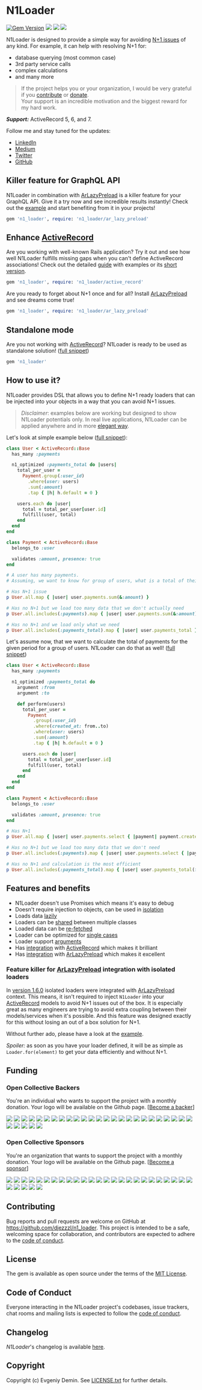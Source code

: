 # N1Loader

[![Gem Version][3]][4]
[![][11]][12]
[![][13]][14]
[![][9]][10]

N1Loader is designed to provide a simple way for avoiding [N+1 issues][7] of any kind. 
For example, it can help with resolving N+1 for:
- database querying (most common case)
- 3rd party service calls
- complex calculations
- and many more

> If the project helps you or your organization, I would be very grateful if you [contribute][15] or [donate][10].  
> Your support is an incredible motivation and the biggest reward for my hard work.

___Support:___ ActiveRecord 5, 6, and 7.

Follow me and stay tuned for the updates:
- [LinkedIn](https://www.linkedin.com/in/evgeniydemin/)
- [Medium](https://evgeniydemin.medium.com/)
- [Twitter](https://twitter.com/EvgeniyDemin/)
- [GitHub](https://github.com/djezzzl)

## Killer feature for GraphQL API

N1Loader in combination with [ArLazyPreload][6] is a killer feature for your GraphQL API. 
Give it a try now and see incredible results instantly! Check out the [example](examples/graphql.rb) and start benefiting from it in your projects!

```ruby
gem 'n1_loader', require: 'n1_loader/ar_lazy_preload'
```

## Enhance [ActiveRecord][5]

Are you working with well-known Rails application? Try it out and see how well N1Loader fulfills missing gaps when you can't define ActiveRecord associations!
Check out the detailed [guide](guides/enhanced-activerecord.md) with examples or its [short version](examples/active_record_integration.rb).

```ruby
gem 'n1_loader', require: 'n1_loader/active_record'
```

Are you ready to forget about N+1 once and for all? Install [ArLazyPreload][6] and see dreams come true!

```ruby
gem 'n1_loader', require: 'n1_loader/ar_lazy_preload'
```

## Standalone mode

Are you not working with [ActiveRecord][5]? N1Loader is ready to be used as standalone solution! ([full snippet](examples/core.rb))

```ruby
gem 'n1_loader'
```

## How to use it?

N1Loader provides DSL that allows you to define N+1 ready loaders that can 
be injected into your objects in a way that you can avoid N+1 issues.

> _Disclaimer_: examples below are working but designed to show N1Loader potentials only.
In real live applications, N1Loader can be applied anywhere and in more [elegant way](examples/isolated_loader.rb).  

Let's look at simple example below ([full snippet](examples/active_record_integration.rb)):
```ruby
class User < ActiveRecord::Base
  has_many :payments

  n1_optimized :payments_total do |users|
    total_per_user = 
      Payment.group(:user_id)
        .where(user: users)
        .sum(:amount)
        .tap { |h| h.default = 0 }

    users.each do |user|
      total = total_per_user[user.id]
      fulfill(user, total)
    end
  end
end

class Payment < ActiveRecord::Base
  belongs_to :user

  validates :amount, presence: true
end

# A user has many payments. 
# Assuming, we want to know for group of users, what is a total of their payments, we can do the following:

# Has N+1 issue
p User.all.map { |user| user.payments.sum(&:amount) }

# Has no N+1 but we load too many data that we don't actually need
p User.all.includes(:payments).map { |user| user.payments.sum(&:amount) }

# Has no N+1 and we load only what we need
p User.all.includes(:payments_total).map { |user| user.payments_total }
```

Let's assume now, that we want to calculate the total of payments for the given period for a group of users. 
N1Loader can do that as well! ([full snippet](examples/arguments_support.rb)) 

```ruby
class User < ActiveRecord::Base
  has_many :payments

  n1_optimized :payments_total do
    argument :from
    argument :to

    def perform(users)
      total_per_user =
        Payment
          .group(:user_id)
          .where(created_at: from..to)
          .where(user: users)
          .sum(:amount)
          .tap { |h| h.default = 0 }

      users.each do |user|
        total = total_per_user[user.id]
        fulfill(user, total)
      end
    end
  end
end

class Payment < ActiveRecord::Base
  belongs_to :user

  validates :amount, presence: true
end

# Has N+1
p User.all.map { |user| user.payments.select { |payment| payment.created_at >= from && payment.created_at <= to }.sum(&:amount) }

# Has no N+1 but we load too many data that we don't need
p User.all.includes(:payments).map { |user| user.payments.select { |payment| payment.created_at >= from && payment.created_at <= to }.sum(&:amount) }

# Has no N+1 and calculation is the most efficient
p User.all.includes(:payments_total).map { |user| user.payments_total(from: from, to: to) }
```

## Features and benefits

- N1Loader doesn't use Promises which means it's easy to debug
- Doesn't require injection to objects, can be used in [isolation](examples/isolated_loader.rb)
- Loads data [lazily](examples/lazy_loading.rb)
- Loaders can be [shared](examples/shared_loader.rb) between multiple classes
- Loaded data can be [re-fetched](examples/reloading.rb)
- Loader can be optimized for [single cases](examples/single_case.rb)
- Loader support [arguments](examples/arguments_support.rb)
- Has [integration](examples/active_record_integration.rb) with [ActiveRecord][5] which makes it brilliant
- Has [integration](examples/ar_lazy_integration.rb) with [ArLazyPreload][6] which makes it excellent

### Feature killer for [ArLazyPreload][6] integration with isolated loaders

In [version 1.6.0](CHANGELOG.md#160---20221019) isolated loaders were integrated with [ArLazyPreload][6] context.
This means, it isn't required to inject `N1Loader` into your [ActiveRecord][5] models to avoid N+1 issues out of the box.
It is especially great as many engineers are trying to avoid extra coupling between their models/services when it's possible.
And this feature was designed exactly for this without losing an out of a box solution for N+1.

Without further ado, please have a look at the [example](examples/ar_lazy_integration_with_isolated_loader.rb).

_Spoiler:_ as soon as you have your loader defined, it will be as simple as `Loader.for(element)` to get your data efficiently and without N+1.

## Funding

### Open Collective Backers

You're an individual who wants to support the project with a monthly donation. Your logo will be available on the Github page. [[Become a backer](https://opencollective.com/n1_loader#backer)]

<a href="https://opencollective.com/n1_loader/backer/0/website" target="_blank"><img src="https://opencollective.com/n1_loader/backer/0/avatar.svg"></a>
<a href="https://opencollective.com/n1_loader/backer/1/website" target="_blank"><img src="https://opencollective.com/n1_loader/backer/1/avatar.svg"></a>
<a href="https://opencollective.com/n1_loader/backer/2/website" target="_blank"><img src="https://opencollective.com/n1_loader/backer/2/avatar.svg"></a>
<a href="https://opencollective.com/n1_loader/backer/3/website" target="_blank"><img src="https://opencollective.com/n1_loader/backer/3/avatar.svg"></a>
<a href="https://opencollective.com/n1_loader/backer/4/website" target="_blank"><img src="https://opencollective.com/n1_loader/backer/4/avatar.svg"></a>
<a href="https://opencollective.com/n1_loader/backer/5/website" target="_blank"><img src="https://opencollective.com/n1_loader/backer/5/avatar.svg"></a>
<a href="https://opencollective.com/n1_loader/backer/6/website" target="_blank"><img src="https://opencollective.com/n1_loader/backer/6/avatar.svg"></a>
<a href="https://opencollective.com/n1_loader/backer/7/website" target="_blank"><img src="https://opencollective.com/n1_loader/backer/7/avatar.svg"></a>
<a href="https://opencollective.com/n1_loader/backer/8/website" target="_blank"><img src="https://opencollective.com/n1_loader/backer/8/avatar.svg"></a>
<a href="https://opencollective.com/n1_loader/backer/9/website" target="_blank"><img src="https://opencollective.com/n1_loader/backer/9/avatar.svg"></a>
<a href="https://opencollective.com/n1_loader/backer/10/website" target="_blank"><img src="https://opencollective.com/n1_loader/backer/10/avatar.svg"></a>
<a href="https://opencollective.com/n1_loader/backer/11/website" target="_blank"><img src="https://opencollective.com/n1_loader/backer/11/avatar.svg"></a>
<a href="https://opencollective.com/n1_loader/backer/12/website" target="_blank"><img src="https://opencollective.com/n1_loader/backer/12/avatar.svg"></a>
<a href="https://opencollective.com/n1_loader/backer/13/website" target="_blank"><img src="https://opencollective.com/n1_loader/backer/13/avatar.svg"></a>
<a href="https://opencollective.com/n1_loader/backer/14/website" target="_blank"><img src="https://opencollective.com/n1_loader/backer/14/avatar.svg"></a>
<a href="https://opencollective.com/n1_loader/backer/15/website" target="_blank"><img src="https://opencollective.com/n1_loader/backer/15/avatar.svg"></a>
<a href="https://opencollective.com/n1_loader/backer/16/website" target="_blank"><img src="https://opencollective.com/n1_loader/backer/16/avatar.svg"></a>
<a href="https://opencollective.com/n1_loader/backer/17/website" target="_blank"><img src="https://opencollective.com/n1_loader/backer/17/avatar.svg"></a>
<a href="https://opencollective.com/n1_loader/backer/18/website" target="_blank"><img src="https://opencollective.com/n1_loader/backer/18/avatar.svg"></a>
<a href="https://opencollective.com/n1_loader/backer/19/website" target="_blank"><img src="https://opencollective.com/n1_loader/backer/19/avatar.svg"></a>
<a href="https://opencollective.com/n1_loader/backer/20/website" target="_blank"><img src="https://opencollective.com/n1_loader/backer/20/avatar.svg"></a>
<a href="https://opencollective.com/n1_loader/backer/21/website" target="_blank"><img src="https://opencollective.com/n1_loader/backer/21/avatar.svg"></a>
<a href="https://opencollective.com/n1_loader/backer/22/website" target="_blank"><img src="https://opencollective.com/n1_loader/backer/22/avatar.svg"></a>
<a href="https://opencollective.com/n1_loader/backer/23/website" target="_blank"><img src="https://opencollective.com/n1_loader/backer/23/avatar.svg"></a>
<a href="https://opencollective.com/n1_loader/backer/24/website" target="_blank"><img src="https://opencollective.com/n1_loader/backer/24/avatar.svg"></a>
<a href="https://opencollective.com/n1_loader/backer/25/website" target="_blank"><img src="https://opencollective.com/n1_loader/backer/25/avatar.svg"></a>
<a href="https://opencollective.com/n1_loader/backer/26/website" target="_blank"><img src="https://opencollective.com/n1_loader/backer/26/avatar.svg"></a>
<a href="https://opencollective.com/n1_loader/backer/27/website" target="_blank"><img src="https://opencollective.com/n1_loader/backer/27/avatar.svg"></a>
<a href="https://opencollective.com/n1_loader/backer/28/website" target="_blank"><img src="https://opencollective.com/n1_loader/backer/28/avatar.svg"></a>
<a href="https://opencollective.com/n1_loader/backer/29/website" target="_blank"><img src="https://opencollective.com/n1_loader/backer/29/avatar.svg"></a>

### Open Collective Sponsors

You're an organization that wants to support the project with a monthly donation. Your logo will be available on the Github page. [[Become a sponsor](https://opencollective.com/n1_loader#sponsor)]

<a href="https://opencollective.com/n1_loader/sponsor/0/website" target="_blank"><img src="https://opencollective.com/n1_loader/sponsor/0/avatar.svg"></a>
<a href="https://opencollective.com/n1_loader/sponsor/1/website" target="_blank"><img src="https://opencollective.com/n1_loader/sponsor/1/avatar.svg"></a>
<a href="https://opencollective.com/n1_loader/sponsor/2/website" target="_blank"><img src="https://opencollective.com/n1_loader/sponsor/2/avatar.svg"></a>
<a href="https://opencollective.com/n1_loader/sponsor/3/website" target="_blank"><img src="https://opencollective.com/n1_loader/sponsor/3/avatar.svg"></a>
<a href="https://opencollective.com/n1_loader/sponsor/4/website" target="_blank"><img src="https://opencollective.com/n1_loader/sponsor/4/avatar.svg"></a>
<a href="https://opencollective.com/n1_loader/sponsor/5/website" target="_blank"><img src="https://opencollective.com/n1_loader/sponsor/5/avatar.svg"></a>
<a href="https://opencollective.com/n1_loader/sponsor/6/website" target="_blank"><img src="https://opencollective.com/n1_loader/sponsor/6/avatar.svg"></a>
<a href="https://opencollective.com/n1_loader/sponsor/7/website" target="_blank"><img src="https://opencollective.com/n1_loader/sponsor/7/avatar.svg"></a>
<a href="https://opencollective.com/n1_loader/sponsor/8/website" target="_blank"><img src="https://opencollective.com/n1_loader/sponsor/8/avatar.svg"></a>
<a href="https://opencollective.com/n1_loader/sponsor/9/website" target="_blank"><img src="https://opencollective.com/n1_loader/sponsor/9/avatar.svg"></a>
<a href="https://opencollective.com/n1_loader/sponsor/10/website" target="_blank"><img src="https://opencollective.com/n1_loader/sponsor/10/avatar.svg"></a>
<a href="https://opencollective.com/n1_loader/sponsor/11/website" target="_blank"><img src="https://opencollective.com/n1_loader/sponsor/11/avatar.svg"></a>
<a href="https://opencollective.com/n1_loader/sponsor/12/website" target="_blank"><img src="https://opencollective.com/n1_loader/sponsor/12/avatar.svg"></a>
<a href="https://opencollective.com/n1_loader/sponsor/13/website" target="_blank"><img src="https://opencollective.com/n1_loader/sponsor/13/avatar.svg"></a>
<a href="https://opencollective.com/n1_loader/sponsor/14/website" target="_blank"><img src="https://opencollective.com/n1_loader/sponsor/14/avatar.svg"></a>
<a href="https://opencollective.com/n1_loader/sponsor/15/website" target="_blank"><img src="https://opencollective.com/n1_loader/sponsor/15/avatar.svg"></a>
<a href="https://opencollective.com/n1_loader/sponsor/16/website" target="_blank"><img src="https://opencollective.com/n1_loader/sponsor/16/avatar.svg"></a>
<a href="https://opencollective.com/n1_loader/sponsor/17/website" target="_blank"><img src="https://opencollective.com/n1_loader/sponsor/17/avatar.svg"></a>
<a href="https://opencollective.com/n1_loader/sponsor/18/website" target="_blank"><img src="https://opencollective.com/n1_loader/sponsor/18/avatar.svg"></a>
<a href="https://opencollective.com/n1_loader/sponsor/19/website" target="_blank"><img src="https://opencollective.com/n1_loader/sponsor/19/avatar.svg"></a>
<a href="https://opencollective.com/n1_loader/sponsor/20/website" target="_blank"><img src="https://opencollective.com/n1_loader/sponsor/20/avatar.svg"></a>
<a href="https://opencollective.com/n1_loader/sponsor/21/website" target="_blank"><img src="https://opencollective.com/n1_loader/sponsor/21/avatar.svg"></a>
<a href="https://opencollective.com/n1_loader/sponsor/22/website" target="_blank"><img src="https://opencollective.com/n1_loader/sponsor/22/avatar.svg"></a>
<a href="https://opencollective.com/n1_loader/sponsor/23/website" target="_blank"><img src="https://opencollective.com/n1_loader/sponsor/23/avatar.svg"></a>
<a href="https://opencollective.com/n1_loader/sponsor/24/website" target="_blank"><img src="https://opencollective.com/n1_loader/sponsor/24/avatar.svg"></a>
<a href="https://opencollective.com/n1_loader/sponsor/25/website" target="_blank"><img src="https://opencollective.com/n1_loader/sponsor/25/avatar.svg"></a>
<a href="https://opencollective.com/n1_loader/sponsor/26/website" target="_blank"><img src="https://opencollective.com/n1_loader/sponsor/26/avatar.svg"></a>
<a href="https://opencollective.com/n1_loader/sponsor/27/website" target="_blank"><img src="https://opencollective.com/n1_loader/sponsor/27/avatar.svg"></a>
<a href="https://opencollective.com/n1_loader/sponsor/28/website" target="_blank"><img src="https://opencollective.com/n1_loader/sponsor/28/avatar.svg"></a>
<a href="https://opencollective.com/n1_loader/sponsor/29/website" target="_blank"><img src="https://opencollective.com/n1_loader/sponsor/29/avatar.svg"></a>

## Contributing

Bug reports and pull requests are welcome on GitHub at https://github.com/djezzzl/n1_loader. 
This project is intended to be a safe, welcoming space for collaboration, and contributors are expected to adhere to the [code of conduct](CODE_OF_CONDUCT.md).

## License

The gem is available as open source under the terms of the [MIT License](https://opensource.org/licenses/MIT).

## Code of Conduct

Everyone interacting in the N1Loader project's codebases, issue trackers, chat rooms and mailing lists is expected to follow the [code of conduct](CODE_OF_CONDUCT.md).

## Changelog

*N1Loader*'s changelog is available [here](CHANGELOG.md).

## Copyright

Copyright (c) Evgeniy Demin. See [LICENSE.txt](LICENSE.txt) for further details.

[3]: https://badge.fury.io/rb/n1_loader.svg
[4]: https://badge.fury.io/rb/n1_loader
[5]: https://github.com/rails/rails/tree/main/activerecord
[6]: https://github.com/DmitryTsepelev/ar_lazy_preload
[7]: https://stackoverflow.com/questions/97197/what-is-the-n1-selects-problem-in-orm-object-relational-mapping
[8]: https://github.com/djezzzl/n1_loader
[9]: https://opencollective.com/n1_loader/tiers/badge.svg
[10]: https://opencollective.com/n1_loader#support
[11]: https://github.com/djezzzl/n1_loader/actions/workflows/tests.yml/badge.svg?branch=master
[12]: https://github.com/djezzzl/n1_loader/actions/workflows/tests.yml?query=event%3Aschedule
[13]: https://github.com/djezzzl/n1_loader/actions/workflows/rubocop.yml/badge.svg?branch=master
[14]: https://github.com/djezzzl/n1_loader/actions/workflows/rubocop.yml?query=event%3Aschedule
[15]: https://github.com/djezzzl/n1_loader#contributing
